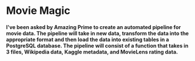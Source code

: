 # Movie Magic

#### I've been asked by Amazing Prime to create an automated pipeline for movie data. The pipeline will take in new data, transform the data into the appropriate format and then load the data into existing tables in a PostgreSQL database. The pipeline will consist of a function that takes in 3 files, Wikipedia data, Kaggle metadata, and MovieLens rating data. 